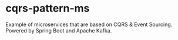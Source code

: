 # cqrs-pattern-ms
Example of microservices that are based on CQRS &amp; Event Sourcing. Powered by Spring Boot and Apache Kafka.
